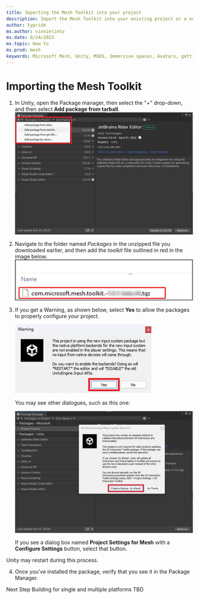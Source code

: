 ```yaml
---
title: Importing the Mesh Toolkit into your project
description: Import the Mesh Toolkit into your existing project or a new project.
author: typride
ms.author: vinnietieto
ms.date: 8/24/2023
ms.topic: How to
ms.prod: mesh
keywords: Microsoft Mesh, Unity, M365, Immersive spaces, Avatars, getting started, documentation, features, toolkit
---
```


# Importing the Mesh Toolkit

1. In Unity, open the Package manager, then select the "+" drop-down, and then select **Add package from tarball**.
    ![___](../../../media/get-started-developing-mesh/image009.jpg)

2. Navigate to the folder named *Packages* in the unzipped file you
    downloaded earlier, and then add the *toolkit* file outlined in red
    in the image below.
    ![______](../../../media/get-started-developing-mesh/image010.jpg)

3. If you get a Warning, as shown below, select **Yes** to allow the
    packages to properly configure your project.

    ![_____](../../../media/get-started-developing-mesh/image011.jpg)

    You may see other dialogues, such as this one:

    ![______](../../../media/get-started-developing-mesh/image012.jpg)

    If you see a dialog box named **Project Settings for Mesh** with a **Configure Settings** button, select that button.
>
Unity may restart during this process.

4. Once you've installed the package, verify that you see it in the
    Package Manager.

Next Step
Building for single and multiple platforms TBD

    